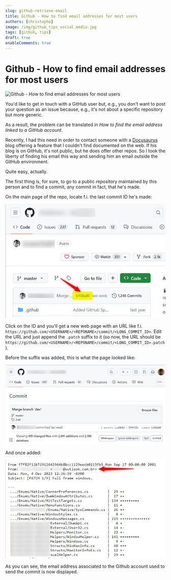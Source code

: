```yaml
---
slug: github-retrieve-email
title: Github - How to find email addresses for most users
authors: [christophe]
image: /img/github_tips_social_media.jpg
tags: [github, tips]
draft: true
enableComments: true
---
```

# Github - How to find email addresses for most users

![Github - How to find email addresses for most users](/img/github_tips_header.jpg)

You'd like to get in touch with a GitHub user but, e.g., you don't want to post your question as an issue because, e.g., it's not about a specific repository but more generic.

As a result, the problem can be translated in *How to find the email address linked to a GitHub account*.

Recently, I had this need in order to contact someone with a [Docusaurus](https://docusaurus.io/) blog offering a feature that I couldn't find documented on the web. If his blog is on GitHub, it's not public, but he does offer other repos. So I took the liberty of finding his email this way and sending him an email outside the GitHub environment.

Quite easy, actually.

<!-- truncate -->

The first thing is, for sure, to go to a public repository maintained by this person and to find a commit, any commit in fact, that he's made.

On the main page of the repo, locate f.i. the last commit ID he's made:

![Last commit ID](./images/find_any_commit.png)

Click on the ID and you'll get a new web page with an URL like f.i. `https://github.com/<USERNAME>/<REPONAME>/commit/<LONG_COMMIT_ID>`. Edit the URL and just append the `.patch` suffix to it (so now, the URL should be `https://github.com/<USERNAME>/<REPONAME>/commit/<LONG_COMMIT_ID>.patch`).

Before the suffix was added, this is what the page looked like:

![Before adding the suffix](./images/before.png)

And once added:

![Once the .patch suffix has been added](./images/after.png)

As you can see, the email address associated to the Github account used to send the commit is now displayed.
